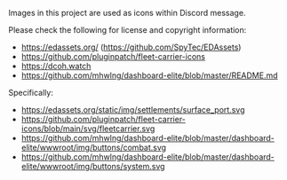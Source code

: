 Images in this project are used as icons within Discord message.

Please check the following for license and copyright information:

 - https://edassets.org/ (https://github.com/SpyTec/EDAssets)
 - https://github.com/pluginpatch/fleet-carrier-icons
 - https://dcoh.watch
 - https://github.com/mhwlng/dashboard-elite/blob/master/README.md 


Specifically:

 - https://edassets.org/static/img/settlements/surface_port.svg
 - https://github.com/pluginpatch/fleet-carrier-icons/blob/main/svg/fleetcarrier.svg                                                                                         
 - https://github.com/mhwlng/dashboard-elite/blob/master/dashboard-elite/wwwroot/img/buttons/combat.svg
 - https://github.com/mhwlng/dashboard-elite/blob/master/dashboard-elite/wwwroot/img/buttons/system.svg

